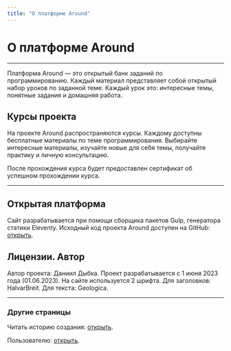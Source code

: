 ```yaml
---
title: "О платформе Around"
---
```


# О платформе Around

---

Платформа Around — это открытый банк заданий по программированию.
Каждый материал представляет собой открытый набор уроков по заданной теме.
Каждый урок это: интересные темы, понятные задания и домашняя работа.

## Курсы проекта

На проекте Around распространяются курсы. Каждому доступны бесплатные материалы по теме
программирования. Выбирайте интересные материалы, изучайте новые для себя темы, получайте
практику и личную консультацию.

После прохождения курса будет предоставлен сертификат об успешном прохождении курса.

---

## Открытая платформа

Сайт разрабатывается при помощи сборщика пакетов Gulp, генератора статики Eleventy. Исходный код проекта Around доступен на GitHub: [открыть](https://github.com/DanyaBooba/dev-dybka).

## Лицензии. Автор

Автор проекта: Даниил Дыбка. Проект разрабатывается с 1 июня 2023 года (01.06.2023). На сайте используется 2 шрифта. Для заголовков: HalvarBreit. Для текста: Geologica.

---

### Другие страницы

Читать историю создания: [открыть](/about/history/).

Пользователю: [открыть](/about/user/).
